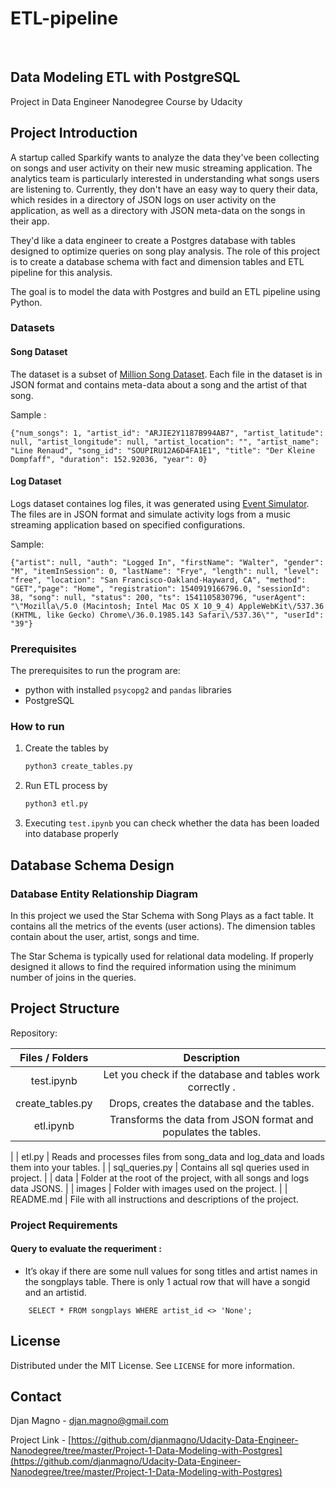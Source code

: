 # ETL-pipeline

<br />

<p align="center">
 <h2 align="left"><b>Data Modeling ETL with PostgreSQL</b></h2>
 <p align="left">
  Project in Data Engineer Nanodegree Course by Udacity
  <br />
 </p>


## Project Introduction

<!-- Describing the project in brief -->

A startup called Sparkify wants to analyze the data they've been collecting on songs and user activity on their new music streaming application. The analytics team is particularly interested in understanding what songs users are listening to. Currently, they don't have an easy way to query their data, which resides in a directory of JSON logs on user activity on the application, as well as a directory with JSON meta-data on the songs in their app.

They'd like a data engineer to create a Postgres database with tables designed to optimize queries on song play analysis. The role of this project is to create a database schema with fact and dimension tables and ETL pipeline for this analysis. 

The goal is to model the data with Postgres and build an ETL pipeline using Python.

### Datasets
#### Song Dataset
The dataset is a subset of [Million Song Dataset](http://millionsongdataset.com/).  Each file in the dataset is in JSON format and contains meta-data about a song and the artist of that song. 

Sample :
```
{"num_songs": 1, "artist_id": "ARJIE2Y1187B994AB7", "artist_latitude": null, "artist_longitude": null, "artist_location": "", "artist_name": "Line Renaud", "song_id": "SOUPIRU12A6D4FA1E1", "title": "Der Kleine Dompfaff", "duration": 152.92036, "year": 0}
```

#### Log Dataset
Logs dataset containes log files, it was generated using [Event Simulator](https://github.com/Interana/eventsim).  The files are in JSON format and simulate activity logs from a music streaming application based on specified configurations.

Sample:
```
{"artist": null, "auth": "Logged In", "firstName": "Walter", "gender": "M", "itemInSession": 0, "lastName": "Frye", "length": null, "level": "free", "location": "San Francisco-Oakland-Hayward, CA", "method": "GET","page": "Home", "registration": 1540919166796.0, "sessionId": 38, "song": null, "status": 200, "ts": 1541105830796, "userAgent": "\"Mozilla\/5.0 (Macintosh; Intel Mac OS X 10_9_4) AppleWebKit\/537.36 (KHTML, like Gecko) Chrome\/36.0.1985.143 Safari\/537.36\"", "userId": "39"}
```


### Prerequisites

The prerequisites to run the program are:

* python with installed `psycopg2` and `pandas` libraries
* PostgreSQL 

### How to run

1. Create the tables by

   ```python
   python3 create_tables.py
   ```

2. Run ETL process by 

   ```python
   python3 etl.py
   ```

3. Executing `test.ipynb` you can check whether the data has been loaded into database properly 



## Database Schema Design

### Database Entity Relationship Diagram 

In this project we used the Star Schema with Song Plays as a fact table. It  contains all the metrics of the events (user actions). The dimension tables contain about the user, artist, songs and time.

The Star Schema is typically used for relational data modeling. If properly designed it allows to find the required information using the minimum number of joins in the queries. 

## Project Structure

Repository:

| Files / Folders  |                                     Description                                              |
| :--------------: | :------------------------------------------------------------------------------------------: |
|    test.ipynb    | Let you check if the database and tables work correctly .                    |
| create_tables.py | Drops, creates the database and the tables.                                                            |
|    etl.ipynb     | Transforms the data from JSON format and populates the tables.
|
|      etl.py      | Reads and processes files from song_data and log_data and loads them into your tables.       |
|  sql_queries.py  | Contains all sql queries used in project.              |
|       data       | Folder at the root of the project, with all songs and logs data JSONS.                       |
|      images      | Folder with images used on the project.                                                      |
|    README.md     | File with all instructions and descriptions of the project.                                                                              


### Project Requirements

#### Query to evaluate the requeriment :
  - It’s okay if there are some null values for song titles and artist names in the songplays table. There is only 1 actual row that will have a songid and an artistid.

```
    SELECT * FROM songplays WHERE artist_id <> 'None';
```

<!-- LICENSE -->

## License

Distributed under the MIT License. See `LICENSE` for more information.


<!-- CONTACT -->

## Contact

Djan Magno - djan.magno@gmail.com

Project Link - [https://github.com/djanmagno/Udacity-Data-Engineer-Nanodegree/tree/master/Project-1-Data-Modeling-with-Postgres](https://github.com/djanmagno/Udacity-Data-Engineer-Nanodegree/tree/master/Project-1-Data-Modeling-with-Postgres)